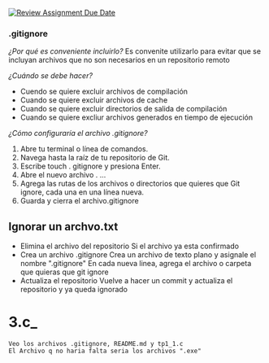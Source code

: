 [![Review Assignment Due Date](https://classroom.github.com/assets/deadline-readme-button-22041afd0340ce965d47ae6ef1cefeee28c7c493a6346c4f15d667ab976d596c.svg)](https://classroom.github.com/a/kl-E8VQf)

### .gitignore
_¿Por qué es conveniente incluirlo?_
    Es convenite utilizarlo para evitar que se incluyan archivos que no son necesarios en un repositorio remoto

_¿Cuándo se debe hacer?_
- Cuendo se quiere excluir archivos de compilación
- Cuando se quiere excluir archivos de cache
- Cuando se quiere excluir directorios de salida de compilación
- Cuando se quiere excliur archivos generados en tiempo de ejecución 

_¿Cómo configuraría el archivo .gitignore?_
1. Abre tu terminal o línea de comandos.
2. Navega hasta la raíz de tu repositorio de Git.
3. Escribe touch . gitignore y presiona Enter.
4. Abre el nuevo archivo . ...
5. Agrega las rutas de los archivos o directorios que quieres que Git ignore, cada una en una línea nueva.
6. Guarda y cierra el archivo.gitignore

## Ignorar un archvo.txt
- Elimina el archivo del repositorio
    Si el archivo ya esta confirmado
- Crea un archivo .gitignore
    Crea un archivo de texto plano y asignale el nombre ".gitignore"
    En cada nueva linea, agrega el archivo o carpeta que quieras que git ignore
- Actualiza el repositorio
    Vuelve a hacer un commit y actualiza el repositorio y ya queda ignorado

# 3.c_ 
    Veo los archivos .gitignore, README.md y tp1_1.c
    El Archivo q no haria falta seria los archivos ".exe"
